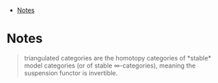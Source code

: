 -   [Notes](#notes)














Notes
=====

> triangulated categories are the homotopy categories of \*stable\* model categories (or of stable ∞-categories), meaning the suspension functor is invertible.

